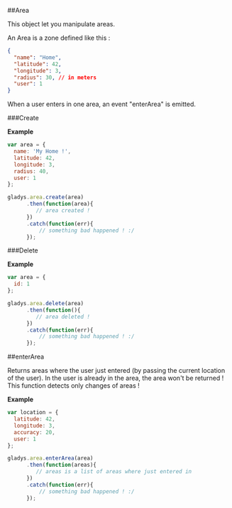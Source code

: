 ##Area

This object let you manipulate areas. 

An Area is a zone defined like this : 

```json
{
  "name": "Home",
  "latitude": 42,
  "longitude": 3,
  "radius": 30, // in meters
  "user": 1
}
```

When a user enters in one area, an event "enterArea" is emitted.


###Create

**Example**

```javascript
var area = {
  name: 'My Home !',
  latitude: 42,
  longitude: 3,
  radius: 40,
  user: 1
};

gladys.area.create(area)
      .then(function(area){
         // area created ! 
      })
      .catch(function(err){
          // something bad happened ! :/
      });
```

###Delete

**Example**

```javascript
var area = {
  id: 1
};

gladys.area.delete(area)
      .then(function(){
         // area deleted ! 
      })
      .catch(function(err){
          // something bad happened ! :/
      });
```

##enterArea

Returns areas where the user just entered (by passing the current location of the user).
In the user is already in the area, the area won't be returned ! 
This function detects only changes of areas !

**Example**

```javascript
var location = {
  latitude: 42,
  longitude: 3, 
  accuracy: 20,
  user: 1
};

gladys.area.enterArea(area)
      .then(function(areas){
         // areas is a list of areas where just entered in
      })
      .catch(function(err){
          // something bad happened ! :/
      });
```

